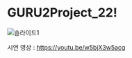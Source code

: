 # GURU2Project_22!


![슬라이드1](https://user-images.githubusercontent.com/68212670/157681151-d7e113de-e724-484b-9328-c5ce9bccfdb2.PNG)

시연 영상 : https://youtu.be/w5bjX3w5acg
